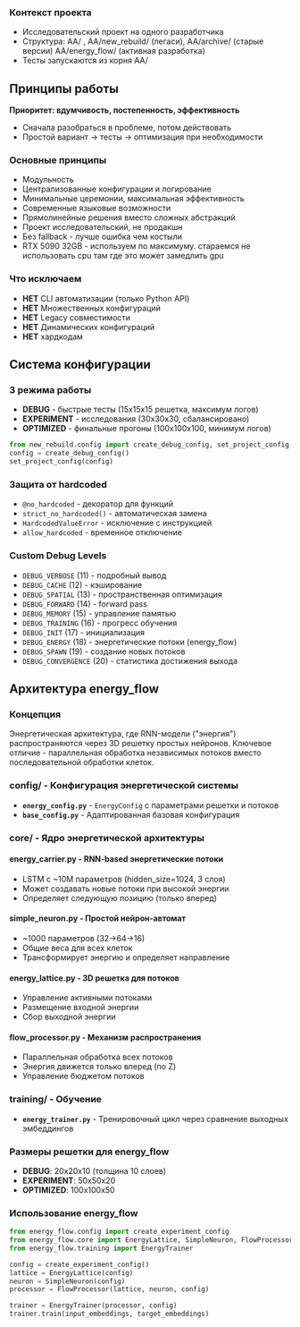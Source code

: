 ### Контекст проекта

- Исследовательский проект на одного разработчика
- Структура: AA/ , AA/new_rebuild/ (легаси), AA/archive/ (старые версии) AA/energy_flow/ (активная разработка)
- Тесты запускаются из корня AA/

## Принципы работы

**Приоритет: вдумчивость, постепенность, эффективность**

- Сначала разобраться в проблеме, потом действовать
- Простой вариант → тесты → оптимизация при необходимости

### Основные принципы

- Модульность
- Централизованные конфигурации и логирование
- Минимальные церемонии, максимальная эффективность
- Современные языковые возможности
- Прямолинейные решения вместо сложных абстракций
- Проект исследовательский, не продакшн
- Без fallback - лучше ошибка чем костыли
- RTX 5090 32GB - используем по максимуму. стараемся не использовать cpu там где это может замедлить gpu

### Что исключаем

- **НЕТ** CLI автоматизации (только Python API)
- **НЕТ** Множественных конфигураций
- **НЕТ** Legacy совместимости
- **НЕТ** Динамических конфигураций
- **НЕТ** хардкодам

## Система конфигурации

### 3 режима работы

- **DEBUG** - быстрые тесты (15x15x15 решетка, максимум логов)
- **EXPERIMENT** - исследования (30x30x30, сбалансировано)
- **OPTIMIZED** - финальные прогоны (100x100x100, минимум логов)

```python
from new_rebuild.config import create_debug_config, set_project_config
config = create_debug_config()
set_project_config(config)
```

### Защита от hardcoded

- `@no_hardcoded` - декоратор для функций
- `strict_no_hardcoded()` - автоматическая замена
- `HardcodedValueError` - исключение с инструкцией
- `allow_hardcoded` - временное отключение

### Custom Debug Levels

- `DEBUG_VERBOSE` (11) - подробный вывод
- `DEBUG_CACHE` (12) - кэширование
- `DEBUG_SPATIAL` (13) - пространственная оптимизация
- `DEBUG_FORWARD` (14) - forward pass
- `DEBUG_MEMORY` (15) - управление памятью
- `DEBUG_TRAINING` (16) - прогресс обучения
- `DEBUG_INIT` (17) - инициализация
- `DEBUG_ENERGY` (18) - энергетические потоки (energy_flow)
- `DEBUG_SPAWN` (19) - создание новых потоков
- `DEBUG_CONVERGENCE` (20) - статистика достижения выхода

## Архитектура energy_flow

### Концепция

Энергетическая архитектура, где RNN-модели ("энергия") распространяются через 3D решетку простых нейронов. Ключевое отличие - параллельная обработка независимых потоков вместо последовательной обработки клеток.

### config/ - Конфигурация энергетической системы

- **`energy_config.py`** - `EnergyConfig` с параметрами решетки и потоков
- **`base_config.py`** - Адаптированная базовая конфигурация

### core/ - Ядро энергетической архитектуры

#### energy_carrier.py - RNN-based энергетические потоки

- LSTM с ~10M параметров (hidden_size=1024, 3 слоя)
- Может создавать новые потоки при высокой энергии
- Определяет следующую позицию (только вперед)

#### simple_neuron.py - Простой нейрон-автомат

- ~1000 параметров (32→64→16)
- Общие веса для всех клеток
- Трансформирует энергию и определяет направление

#### energy_lattice.py - 3D решетка для потоков

- Управление активными потоками
- Размещение входной энергии
- Сбор выходной энергии

#### flow_processor.py - Механизм распространения

- Параллельная обработка всех потоков
- Энергия движется только вперед (по Z)
- Управление бюджетом потоков

### training/ - Обучение

- **`energy_trainer.py`** - Тренировочный цикл через сравнение выходных эмбеддингов

### Размеры решетки для energy_flow

- **DEBUG**: 20x20x10 (толщина 10 слоев)
- **EXPERIMENT**: 50x50x20
- **OPTIMIZED**: 100x100x50

### Использование energy_flow

```python
from energy_flow.config import create_experiment_config
from energy_flow.core import EnergyLattice, SimpleNeuron, FlowProcessor
from energy_flow.training import EnergyTrainer

config = create_experiment_config()
lattice = EnergyLattice(config)
neuron = SimpleNeuron(config)
processor = FlowProcessor(lattice, neuron, config)

trainer = EnergyTrainer(processor, config)
trainer.train(input_embeddings, target_embeddings)
```
